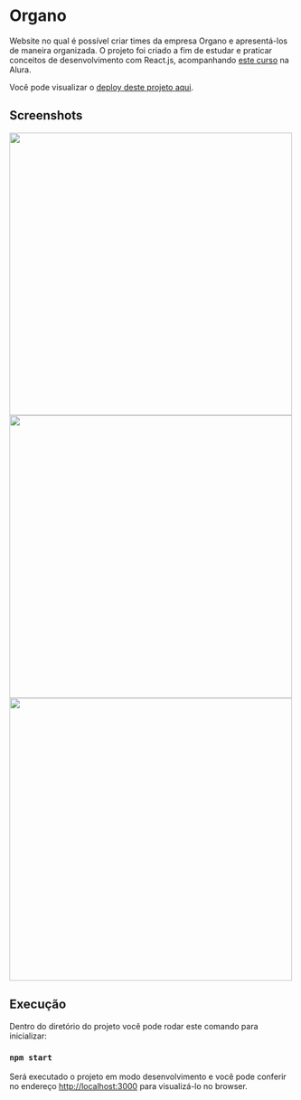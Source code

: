 # Organo 

Website no qual é possível criar times da empresa Organo e apresentá-los de maneira organizada. O projeto foi criado a fim de estudar e praticar conceitos de desenvolvimento com React.js, acompanhando [este curso](https://cursos.alura.com.br/course/react-desenvolvendo-javascript) na Alura. 

Você pode visualizar o [deploy deste projeto aqui](https://organo-eta-orpin.vercel.app/).

## Screenshots

<img src="https://github.com/user-attachments/assets/abb8cef7-d664-4b66-bb4d-e7e1c3a8610f" width=500 />

<img src="https://github.com/user-attachments/assets/916cce26-83d5-4282-8f81-d1d17e5e9eab" width=500 />

<img src="https://github.com/user-attachments/assets/a98e11d7-954e-4902-86ee-4008cd19806f" width=500 />


## Execução

Dentro do diretório do projeto você pode rodar este comando para inicializar:

### `npm start`

Será executado o projeto em modo desenvolvimento e você pode conferir no endereço [http://localhost:3000](http://localhost:3000) para visualizá-lo no browser.

